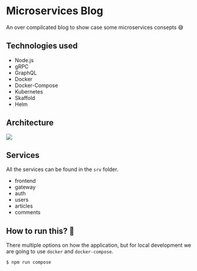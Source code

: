 # Microservices Blog
An over compilcated blog to show case some microservices consepts 😅

## Technologies used
- Node.js
- gRPC
- GraphQL
- Docker
- Docker-Compose
- Kubernetes
- Skaffold
- Helm

## Architecture
![](https://www.lucidchart.com/publicSegments/view/27db3963-5db1-459a-a55c-c941aa00280d/image.png)

## Services
All the services can be found in the `srv` folder.
- frontend
- gateway
- auth
- users
- articles
- comments

## How to run this? 🤔
There multiple options on how the application, but for local development we are going to use `docker` and `docker-compose`.
```shell
$ npm run compose
```